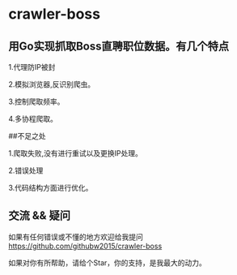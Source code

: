 # crawler-boss

## 用Go实现抓取Boss直聘职位数据。有几个特点

1.代理防IP被封

2.模拟浏览器,反识别爬虫。

3.控制爬取频率。

4.多协程爬取。

##不足之处

1.爬取失败,没有进行重试以及更换IP处理。

2.错误处理

3.代码结构方面进行优化。



## 交流 && 疑问
如果有任何错误或不懂的地方欢迎给我提问 https://github.com/githubw2015/crawler-boss

如果对你有所帮助，请给个Star，你的支持，是我最大的动力。
